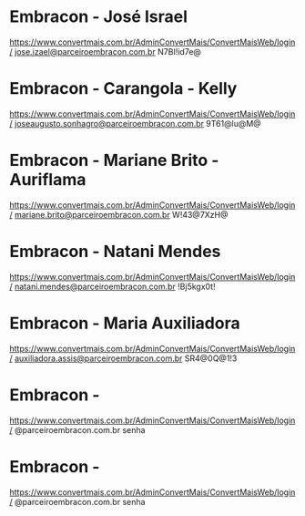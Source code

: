 # Embracon - José Israel
https://www.convertmais.com.br/AdminConvertMais/ConvertMaisWeb/login/
jose.izael@parceiroembracon.com.br
N7BI!id7e@

# Embracon - Carangola - Kelly
https://www.convertmais.com.br/AdminConvertMais/ConvertMaisWeb/login/
joseaugusto.sonhagro@parceiroembracon.com.br
9T61@lu@M@

# Embracon - Mariane Brito - Auriflama
https://www.convertmais.com.br/AdminConvertMais/ConvertMaisWeb/login/
mariane.brito@parceiroembracon.com.br
W!43@7XzH@

# Embracon - Natani Mendes
https://www.convertmais.com.br/AdminConvertMais/ConvertMaisWeb/login/
natani.mendes@parceiroembracon.com.br
!Bj5kgx0t!

# Embracon - Maria Auxiliadora
https://www.convertmais.com.br/AdminConvertMais/ConvertMaisWeb/login/
auxiliadora.assis@parceiroembracon.com.br
SR4@0Q@1!3

# Embracon - 
https://www.convertmais.com.br/AdminConvertMais/ConvertMaisWeb/login/
@parceiroembracon.com.br
senha

# Embracon - 
https://www.convertmais.com.br/AdminConvertMais/ConvertMaisWeb/login/
@parceiroembracon.com.br
senha